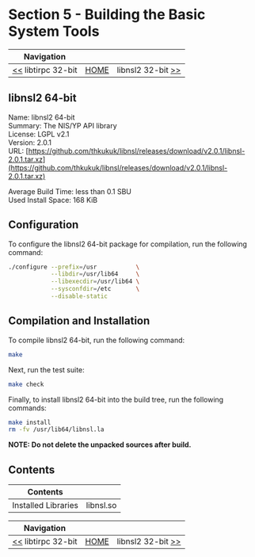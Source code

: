 # Section 5 - Building the Basic System Tools

| Navigation |||
| --- | --- | ---: |
| [<<](./libtirpc32bit.md) libtirpc 32-bit | [HOME](../README.md) | libnsl2 32-bit [>>](./libnsl232bit.md) |

## libnsl2 64-bit

Name: libnsl2 64-bit<br />
Summary: The NIS/YP API library<br />
License: LGPL v2.1<br />
Version: 2.0.1<br />
URL: [https://github.com/thkukuk/libnsl/releases/download/v2.0.1/libnsl-2.0.1.tar.xz](https://github.com/thkukuk/libnsl/releases/download/v2.0.1/libnsl-2.0.1.tar.xz)<br />

Average Build Time: less than 0.1 SBU<br />
Used Install Space: 168 KiB<br />

## Configuration

To configure the libnsl2 64-bit package for compilation, run the following command:

```bash
./configure --prefix=/usr           \
            --libdir=/usr/lib64     \
            --libexecdir=/usr/lib64 \
            --sysconfdir=/etc       \
            --disable-static
```

## Compilation and Installation

To compile libnsl2 64-bit, run the following command:

```bash
make
```

Next, run the test suite:

```bash
make check
```

Finally, to install libnsl2 64-bit into the build tree, run the following commands:

```bash
make install
rm -fv /usr/lib64/libnsl.la
```

**NOTE: Do not delete the unpacked sources after build.**

## Contents

| Contents | |
| --- | --- |
| Installed Libraries | libnsl.so |

| Navigation |||
| --- | --- | ---: |
| [<<](./libtirpc32bit.md) libtirpc 32-bit | [HOME](../README.md) | libnsl2 32-bit [>>](./libnsl232bit.md) |
